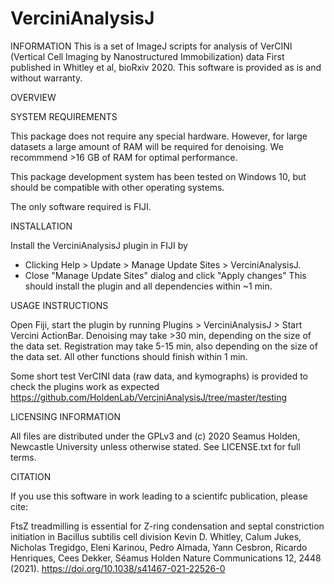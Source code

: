 # VerciniAnalysisJ

INFORMATION This is a set of ImageJ scripts for analysis of VerCINI (Vertical Cell Imaging by Nanostructured Immobilization) data First published in Whitley et al, bioRxiv 2020. 
This software is provided as is and without warranty.

OVERVIEW

SYSTEM REQUIREMENTS

This package does not require any special hardware. However, for large datasets a large amount of RAM will be required for denoising. We recommmend >16 GB of RAM for optimal performance.

This package development system has been tested on Windows 10, but should be compatible with other operating systems.

The only software required is FIJI.

INSTALLATION

Install the VerciniAnalysisJ plugin in FIJI by 
- Clicking Help > Update > Manage Update Sites > VerciniAnalysisJ. 
- Close "Manage Update Sites" dialog and click "Apply changes"
This should install the plugin and all dependencies within ~1 min.

USAGE INSTRUCTIONS

Open Fiji, start the plugin by running Plugins > VerciniAnalysisJ > Start Vercini ActionBar. Denoising may take >30 min, depending on the size of the data set. Registration may take 5-15 min, also depending on the size of the data set. All other functions should finish within 1 min.



Some short test VerCINI data (raw data, and kymographs) is provided to check the plugins work as expected https://github.com/HoldenLab/VerciniAnalysisJ/tree/master/testing


LICENSING INFORMATION

All files are distributed under the GPLv3 and (c) 2020 Seamus Holden, Newcastle University unless otherwise stated. See LICENSE.txt for full terms.

CITATION

If you use this software in work leading to a scientifc publication, please cite: 

FtsZ treadmilling is essential for Z-ring condensation and septal constriction initiation in Bacillus subtilis cell division
Kevin D. Whitley, Calum Jukes, Nicholas Tregidgo, Eleni Karinou, Pedro Almada, Yann Cesbron, Ricardo Henriques, Cees Dekker, Séamus Holden
Nature Communications 12, 2448 (2021). https://doi.org/10.1038/s41467-021-22526-0

